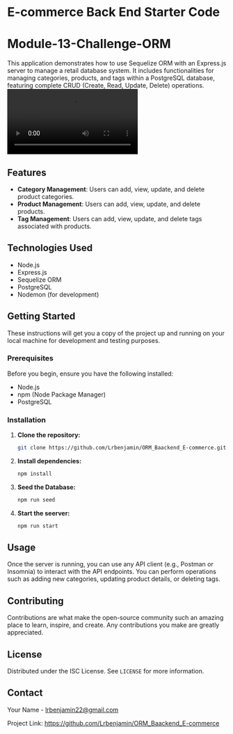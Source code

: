 # E-commerce Back End Starter Code
# Module-13-Challenge-ORM

This application demonstrates how to use Sequelize ORM with an Express.js server to manage a retail database system. It includes functionalities for managing categories, products, and tags within a PostgreSQL database, featuring complete CRUD (Create, Read, Update, Delete) operations. <video controls src="2024-08-27 13-06-56.mp4" title="Title"></video>

## Features

- **Category Management**: Users can add, view, update, and delete product categories.
- **Product Management**: Users can add, view, update, and delete products.
- **Tag Management**: Users can add, view, update, and delete tags associated with products.

## Technologies Used

- Node.js
- Express.js
- Sequelize ORM
- PostgreSQL
- Nodemon (for development)

## Getting Started

These instructions will get you a copy of the project up and running on your local machine for development and testing purposes.

### Prerequisites

Before you begin, ensure you have the following installed:
- Node.js
- npm (Node Package Manager)
- PostgreSQL

### Installation

1. **Clone the repository:**
   ```bash
   git clone https://github.com/Lrbenjamin/ORM_Baackend_E-commerce.git

2. **Install dependencies:**
    ```bash 
    npm install

3. **Seed the Database:**
    ```bash 
    npm run seed

4. **Start the seerver:**
    ```bash
    npm run start

## Usage
Once the server is running, you can use any API client (e.g., Postman or Insomnia) to interact with the API endpoints. You can perform operations such as adding new categories, updating product details, or deleting tags.

## Contributing
Contributions are what make the open-source community such an amazing place to learn, inspire, and create. Any contributions you make are greatly appreciated.

## License
Distributed under the ISC License. See `LICENSE` for more information.

## Contact
Your Name - lrbenjamin22@gmail.com

Project Link: https://github.com/Lrbenjamin/ORM_Baackend_E-commerce
